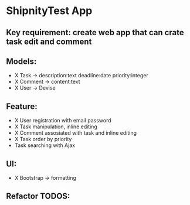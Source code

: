 # ShipnityTest App

 ## Key requirement: create web app that can crate task edit and comment

## Models:
-  X Task -> description:text deadline:date priority:integer
-  X Comment -> content:text
-  X User -> Devise


## Feature: 
- X User registration with email password
- X Task manipulation, inline editing
- X Comment assosiated with task and inline editing
- X Task order by priority
- Task searching with Ajax


## UI:
- X Bootstrap -> formatting


## Refactor TODOS: